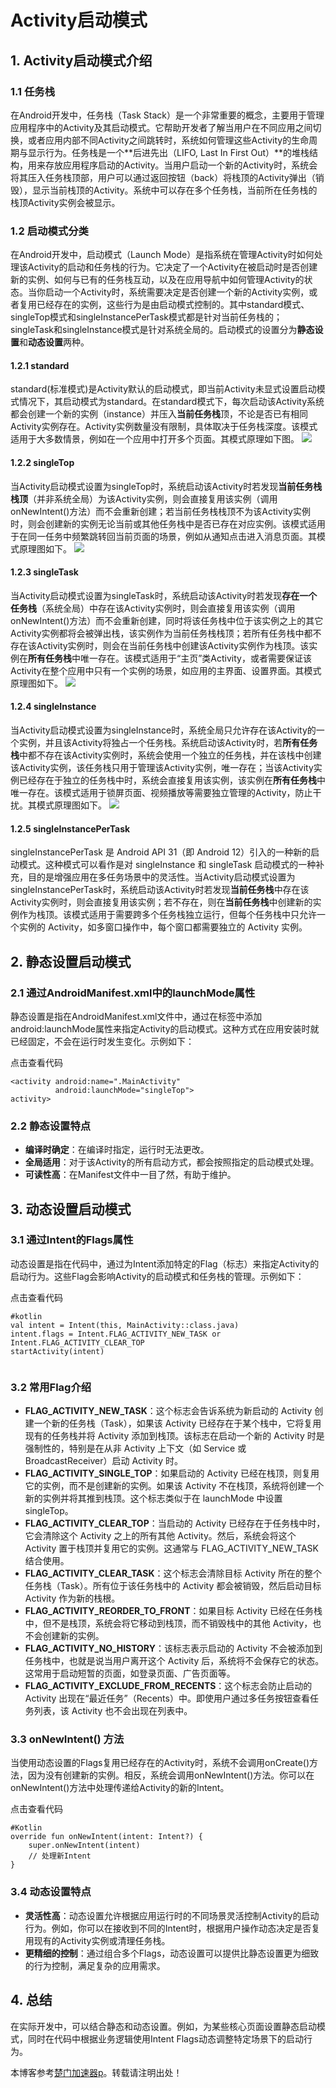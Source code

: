 
# Activity启动模式


## 1\. Activity启动模式介绍


### 1\.1 任务栈


在Android开发中，任务栈（Task Stack）是一个非常重要的概念，主要用于管理应用程序中的Activity及其启动模式。它帮助开发者了解当用户在不同应用之间切换，或者应用内部不同Activity之间跳转时，系统如何管理这些Activity的生命周期与显示行为。任务栈是一个**后进先出（LIFO, Last In First Out）**的堆栈结构，用来存放应用程序启动的Activity。当用户启动一个新的Activity时，系统会将其压入任务栈顶部，用户可以通过返回按钮（back）将栈顶的Activity弹出（销毁），显示当前栈顶的Activity。系统中可以存在多个任务栈，当前所在任务栈的栈顶Activity实例会被显示。


### 1\.2 启动模式分类


在Android开发中，启动模式（Launch Mode）是指系统在管理Activity时如何处理该Activity的启动和任务栈的行为。它决定了一个Activity在被启动时是否创建新的实例、如何与已有的任务栈互动，以及在应用导航中如何管理Activity的状态。当你启动一个Activity时，系统需要决定是否创建一个新的Activity实例，或者复用已经存在的实例，这些行为是由启动模式控制的。其中standard模式、singleTop模式和singleInstancePerTask模式都是针对当前任务栈的；singleTask和singleInstance模式是针对系统全局的。启动模式的设置分为**静态设置**和**动态设置**两种。


#### 1\.2\.1 standard


standard(标准模式)是Activity默认的启动模式，即当前Activity未显式设置启动模式情况下，其启动模式为standard。在standard模式下，每次启动该Activity系统都会创建一个新的实例（instance）并压入**当前任务栈**顶，不论是否已有相同Activity实例存在。Activity实例数量没有限制，具体取决于任务栈深度。该模式适用于大多数情景，例如在一个应用中打开多个页面。其模式原理如下图。
![](https://img2024.cnblogs.com/blog/3515100/202409/3515100-20240910144413723-1562222809.png)


#### 1\.2\.2 singleTop


当Activity启动模式设置为singleTop时，系统启动该Activity时若发现**当前任务栈栈顶**（并非系统全局）为该Activity实例，则会直接复用该实例（调用onNewIntent()方法）而不会重新创建；若当前任务栈栈顶不为该Activity实例时，则会创建新的实例无论当前或其他任务栈中是否已存在对应实例。该模式适用于在同一任务中频繁跳转回当前页面的场景，例如从通知点击进入消息页面。其模式原理图如下。
![](https://img2024.cnblogs.com/blog/3515100/202409/3515100-20240910150602198-2059816247.png)


#### 1\.2\.3 singleTask


当Activity启动模式设置为singleTask时，系统启动该Activity时若发现**存在一个任务栈**（系统全局）中存在该Activity实例时，则会直接复用该实例（调用onNewIntent()方法）而不会重新创建，同时将该任务栈中位于该实例之上的其它Activity实例都将会被弹出栈，该实例作为当前任务栈栈顶；若所有任务栈中都不存在该Activity实例时，则会在当前任务栈中创建该Activity实例作为栈顶。该实例在**所有任务栈**中唯一存在。该模式适用于“主页”类Activity，或者需要保证该Activity在整个应用中只有一个实例的场景，如应用的主界面、设置界面。其模式原理图如下。
![](https://img2024.cnblogs.com/blog/3515100/202409/3515100-20240910151844931-1551771375.png)


#### 1\.2\.4 singleInstance


当Activity启动模式设置为singleInstance时，系统全局只允许存在该Activity的一个实例，并且该Activity将独占一个任务栈。系统启动该Activity时，若**所有任务栈**中都不存在该Activity实例时，系统会使用一个独立的任务栈，并在该栈中创建该Activity实例，该任务栈只用于管理该Activity实例，唯一存在；当该Activity实例已经存在于独立的任务栈中时，系统会直接复用该实例，该实例在**所有任务栈**中唯一存在。该模式适用于锁屏页面、视频播放等需要独立管理的Activity，防止干扰。其模式原理图如下。
![](https://img2024.cnblogs.com/blog/3515100/202409/3515100-20240910153823460-1613441376.png)


#### 1\.2\.5 singleInstancePerTask


singleInstancePerTask 是 Android API 31（即 Android 12）引入的一种新的启动模式。这种模式可以看作是对 singleInstance 和 singleTask 启动模式的一种补充，目的是增强应用在多任务场景中的灵活性。当Activity启动模式设置为singleInstancePerTask时，系统启动该Activity时若发现**当前任务栈**中存在该Activity实例时，则会直接复用该实例；若不存在，则在**当前任务栈**中创建新的实例作为栈顶。该模式适用于需要跨多个任务栈独立运行，但每个任务栈中只允许一个实例的 Activity，如多窗口操作中，每个窗口都需要独立的 Activity 实例。


## 2\. 静态设置启动模式


### 2\.1 通过AndroidManifest.xml中的launchMode属性


静态设置是指在AndroidManifest.xml文件中，通过在标签中添加android:launchMode属性来指定Activity的启动模式。这种方式在应用安装时就已经固定，不会在运行时发生变化。示例如下：



点击查看代码

```
<activity android:name=".MainActivity"
          android:launchMode="singleTop">
activity>

```


### 2\.2 静态设置特点


* **编译时确定**：在编译时指定，运行时无法更改。
* **全局适用**：对于该Activity的所有启动方式，都会按照指定的启动模式处理。
* **可读性高**：在Manifest文件中一目了然，有助于维护。


## 3\. 动态设置启动模式


### 3\.1 通过Intent的Flags属性


动态设置是指在代码中，通过为Intent添加特定的Flag（标志）来指定Activity的启动行为。这些Flag会影响Activity的启动模式和任务栈的管理。示例如下：



点击查看代码

```
#kotlin
val intent = Intent(this, MainActivity::class.java)
intent.flags = Intent.FLAG_ACTIVITY_NEW_TASK or Intent.FLAG_ACTIVITY_CLEAR_TOP
startActivity(intent)


```


### 3\.2 常用Flag介绍


* **FLAG\_ACTIVITY\_NEW\_TASK**：这个标志会告诉系统为新启动的 Activity 创建一个新的任务栈（Task），如果该 Activity 已经存在于某个栈中，它将复用现有的任务栈并将 Activity 添加到栈顶。该标志在启动一个新的 Activity 时是强制性的，特别是在从非 Activity 上下文（如 Service 或 BroadcastReceiver）启动 Activity 时。
* **FLAG\_ACTIVITY\_SINGLE\_TOP**：如果启动的 Activity 已经在栈顶，则复用它的实例，而不是创建新的实例。如果该 Activity 不在栈顶，系统将创建一个新的实例并将其推到栈顶。这个标志类似于在 launchMode 中设置 singleTop。
* **FLAG\_ACTIVITY\_CLEAR\_TOP**：当启动的 Activity 已经存在于任务栈中时，它会清除这个 Activity 之上的所有其他 Activity。然后，系统会将这个 Activity 置于栈顶并复用它的实例。这通常与 FLAG\_ACTIVITY\_NEW\_TASK 结合使用。
* **FLAG\_ACTIVITY\_CLEAR\_TASK**：这个标志会清除目标 Activity 所在的整个任务栈（Task）。所有位于该任务栈中的 Activity 都会被销毁，然后启动目标 Activity 作为新的栈根。
* **FLAG\_ACTIVITY\_REORDER\_TO\_FRONT**：如果目标 Activity 已经在任务栈中，但不是栈顶，系统会将它移动到栈顶，而不销毁栈中的其他 Activity，也不会创建新的实例。
* **FLAG\_ACTIVITY\_NO\_HISTORY**：该标志表示启动的 Activity 不会被添加到任务栈中，也就是说当用户离开这个 Activity 后，系统将不会保存它的状态。这常用于启动短暂的页面，如登录页面、广告页面等。
* **FLAG\_ACTIVITY\_EXCLUDE\_FROM\_RECENTS**：这个标志会防止启动的 Activity 出现在“最近任务”（Recents）中。即使用户通过多任务按钮查看任务列表，该 Activity 也不会出现在列表中。


### 3\.3 onNewIntent() 方法


当使用动态设置的Flags复用已经存在的Activity时，系统不会调用onCreate()方法，因为没有创建新的实例。相反，系统会调用onNewIntent()方法。你可以在onNewIntent()方法中处理传递给Activity的新的Intent。



点击查看代码

```
#Kotlin
override fun onNewIntent(intent: Intent?) {
    super.onNewIntent(intent)
    // 处理新Intent
}

```


### 3\.4 动态设置特点


* **灵活性高**：动态设置允许根据应用运行时的不同场景灵活控制Activity的启动行为。例如，你可以在接收到不同的Intent时，根据用户操作动态决定是否复用现有的Activity实例或清理任务栈。
* **更精细的控制**：通过组合多个Flags，动态设置可以提供比静态设置更为细致的行为控制，满足复杂的应用需求。


## 4\. 总结


在实际开发中，可以结合静态和动态设置。例如，为某些核心页面设置静态启动模式，同时在代码中根据业务逻辑使用Intent Flags动态调整特定场景下的启动行为。


 本博客参考[楚门加速器p](https://tianchuang88.com)。转载请注明出处！
